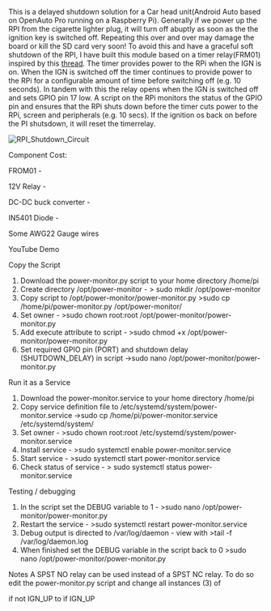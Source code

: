 This is a delayed shutdown solution for a Car head unit(Android Auto based on OpenAuto Pro running on a Raspberry Pi). Generally if we power up the RPI from the cigarette lighter plug, it will turn off abuptly as soon as the the ignition key is switched off. Repeating this over and over may damage the board or kill the SD card very soon! To avoid this and have a graceful soft shutdown of the RPI, I have built this module based on a timer relay(FRM01) inspired by this [thread](https://bluewavestudio.io/community/showthread.php?tid=1128). 
The timer provides power to the RPi when the IGN is on. When the IGN is switched off the timer continues to provide power to the RPi for a configurable amount of time before switching off (e.g. 10 seconds). In tandem with this the relay opens when the IGN is switched off and sets GPIO pin 17 low. A script on the RPi monitors the status of the GPIO pin and ensures that the RPi shuts down before the timer cuts power to the RPi, screen and peripherals (e.g. 10 secs). If the ignition os back on before the PI shutsdown, it will reset the timerrelay.


![RPI_Shutdown_Circuit](https://user-images.githubusercontent.com/16430033/128670816-533ff493-f1d9-47ca-bc32-3e5413bb67a1.png)

Component Cost:

FROM01 -

12V Relay - 

DC-DC buck converter - 

IN5401 Diode - 

Some AWG22 Gauge wires


YouTube Demo

Copy the Script

1. Download the power-monitor.py script to your home directory /home/pi
2. Create directory /opt/power-monitor - > sudo mkdir /opt/power-monitor
3. Copy script to /opt/power-monitor/power-monitor.py >sudo cp /home/pi/power-monitor.py /opt/power-monitor/
4. Set owner - >sudo chown root:root /opt/power-monitor/power-monitor.py
5. Add execute attribute to script - >sudo chmod +x /opt/power-monitor/power-monitor.py
6. Set required GPIO pin (PORT) and shutdown delay (SHUTDOWN_DELAY) in script ->sudo nano /opt/power-monitor/power-monitor.py


Run it as a Service

1. Download the power-monitor.service to your home directory /home/pi
2. Copy service definition file to /etc/systemd/system/power-monitor.service ->sudo cp /home/pi/power-monitor.service /etc/systemd/system/
3. Set owner - >sudo chown root:root /etc/systemd/system/power-monitor.service
4. Install service - >sudo systemctl enable power-monitor.service
5. Start service - >sudo systemctl start power-monitor.service
6. Check status of service - > sudo systemctl status power-monitor.service



Testing / debugging 

1. In the script set the DEBUG variable to 1 - >sudo nano /opt/power-monitor/power-monitor.py
2. Restart the service - >sudo systemctl restart power-monitor.service
3. Debug output is directed to /var/log/daemon - view with >tail -f /var/log/daemon.log
4. When finished set the DEBUG variable in the script back to 0 >sudo nano /opt/power-monitor/power-monitor.py

Notes
A SPST NO relay can be used instead of a SPST NC relay. To do so edit the power-monitor.py script and change all instances (3) of 

if not IGN_UP 
to 
if IGN_UP
